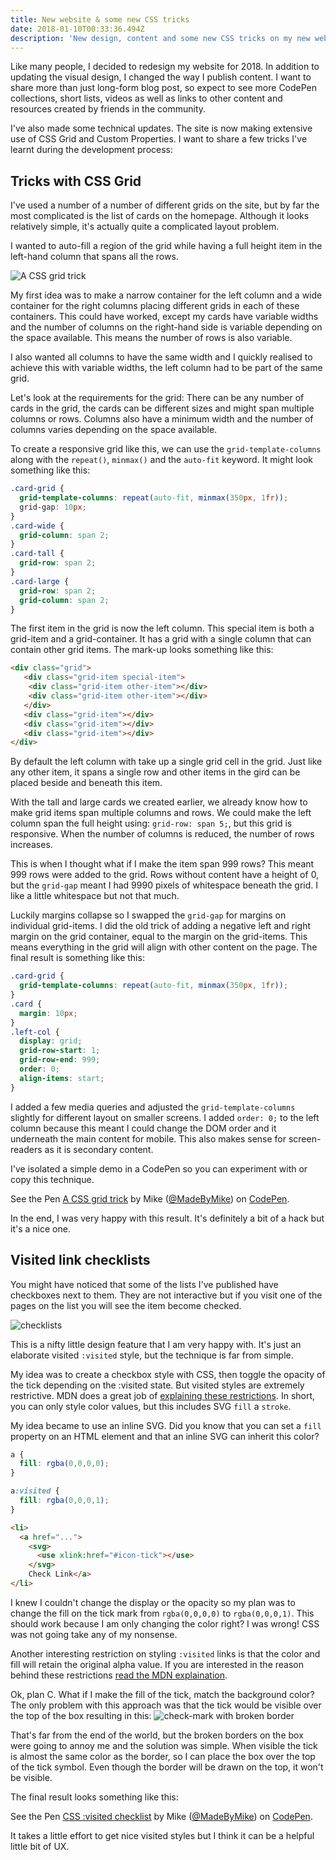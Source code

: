 ```yaml
---
title: New website & some new CSS tricks
date: 2018-01-10T00:33:36.494Z
description: 'New design, content and some new CSS tricks on my new website.'
---
```

Like many people, I decided to redesign my website for 2018. In addition to updating the visual design, I changed the way I publish content. I want to share more than just long-form blog post, so expect to see more CodePen collections, short lists, videos as well as links to other content and resources created by friends in the community.

I've also made some technical updates. The site is now making extensive use of CSS Grid and Custom Properties. I want to share a few tricks I've learnt during the development process:

## Tricks with CSS Grid

I've used a number of a number of different grids on the site, but by far the most complicated is the list of cards on the homepage. Although it looks relatively simple, it's actually quite a complicated layout problem. 

I wanted to auto-fill a region of the grid while having a full height item in the left-hand column that spans all the rows.

![A CSS grid trick](/img/grid-trick.png)

My first idea was to make a narrow container for the left column and a wide container for the right columns placing different grids in each of these containers. This could have worked, except my cards have variable widths and the number of columns on the right-hand side is variable depending on the space available. This means the number of rows is also variable.

I also wanted all columns to have the same width and I quickly realised to achieve this with variable widths, the left column had to be part of the same grid.

Let's look at the requirements for the grid: There can be any number of cards in the grid, the cards can be different sizes and might span multiple columns or rows. Columns also have a minimum width and the number of columns varies depending on the space available. 

To create a responsive grid like this, we can use the `grid-template-columns` along with the `repeat()`, `minmax()` and the `auto-fit` keyword. It might look something like this:

```css
.card-grid {
  grid-template-columns: repeat(auto-fit, minmax(350px, 1fr));
  grid-gap: 10px;
}
.card-wide {
  grid-column: span 2;
}
.card-tall {
  grid-row: span 2;
}
.card-large {
  grid-row: span 2;
  grid-column: span 2;
}
```

The first item in the grid is now the left column. This special item is both a grid-item and a grid-container. It has a grid with a single column that can contain other grid items. The mark-up looks something like this:

```html
<div class="grid">
   <div class="grid-item special-item">
    <div class="grid-item other-item"></div>
    <div class="grid-item other-item"></div>
   </div>
   <div class="grid-item"></div>
   <div class="grid-item"></div>
   <div class="grid-item"></div>
</div>
```

By default the left column with take up a single grid cell in the grid. Just like any other item, it spans a single row and other items in the gird can be placed beside and beneath this item.

With the tall and large cards we created earlier, we already know how to make grid items span multiple columns and rows. We could make the left column span the full height using: `grid-row: span 5;`, but this grid is responsive. When the number of columns is reduced, the number of rows increases. 

This is when I thought what if I make the item span 999 rows? This meant 999 rows were added to the grid. Rows without content have a height of 0, but the `grid-gap` meant I had 9990 pixels of whitespace beneath the grid. I like a little whitespace but not that much.

Luckily margins collapse so I swapped the `grid-gap` for margins on individual grid-items. I did the old trick of adding a negative left and right margin on the grid container, equal to the margin on the grid-items. This means everything in the grid will align with other content on the page. The final result is something like this:

```css
.card-grid {
  grid-template-columns: repeat(auto-fit, minmax(350px, 1fr));
}
.card {
  margin: 10px;
}
.left-col {
  display: grid;
  grid-row-start: 1;
  grid-row-end: 999;
  order: 0;
  align-items: start;
}
```

I added a few media queries and adjusted the `grid-template-columns` slightly for different layout on smaller screens. I added `order: 0;` to the left column because this meant I could change the DOM order and it underneath the main content for mobile. This also makes sense for screen-readers as it is secondary content.

I've isolated a simple demo in a CodePen so you can experiment with or copy this technique. 

<p data-height="495" data-theme-id="light" data-slug-hash="ppwPBo" data-default-tab="html,result" data-user="MadeByMike" data-embed-version="2" data-pen-title="A CSS grid trick" class="codepen">See the Pen <a href="https://codepen.io/MadeByMike/pen/ppwPBo/">A CSS grid trick</a> by Mike (<a href="https://codepen.io/MadeByMike">@MadeByMike</a>) on <a href="https://codepen.io">CodePen</a>.</p>
<script async src="https://production-assets.codepen.io/assets/embed/ei.js"></script> 

In the end, I was very happy with this result. It's definitely a bit of a hack but it's a nice one.

## Visited link checklists

You might have noticed that some of the lists I've published have checkboxes next to them. They are not interactive but if you visit one of the pages on the list you will see the item become checked.

![checklists](/img/check-list.png)

This is a nifty little design feature that I am very happy with. It's just an elaborate visited `:visited` style, but the technique is far from simple. 

My idea was to create a checkbox style with CSS, then toggle the opacity of the tick depending on the :visited state. But visited styles are extremely restrictive. MDN does a great job of [explaining these restrictions](https://developer.mozilla.org/en-US/docs/Web/CSS/%3Avisited). In short, you can only style color values, but this includes SVG `fill` a `stroke`.

My idea became to use an inline SVG. Did you know that you can set a `fill` property on an HTML element and that an inline SVG can inherit this color?

```css
a {
  fill: rgba(0,0,0,0);
}

a:visited {
  fill: rgba(0,0,0,1);
}
```

```html
<li>
  <a href="...">
    <svg>
      <use xlink:href="#icon-tick"></use>
    </svg>
    Check Link</a>
</li>
```

I knew I couldn't change the display or the opacity so my plan was to change the fill on the tick mark from `rgba(0,0,0,0)` to `rgba(0,0,0,1)`. This should work because I am only changing the color right? I was wrong! CSS was not going take any of my nonsense.

Another interesting restriction on styling `:visited` links is that the color and fill will retain the original alpha value. If you are interested in the reason behind these restrictions [read the MDN explaination](https://developer.mozilla.org/en-US/docs/Web/CSS/Privacy_and_the_:visited_selector).

Ok, plan C. What if I make the fill of the tick, match the background color? The only problem with this approach was that the tick would be visible over the top of the box resulting in this: ![check-mark with broken border](/img/check.png) 

That's far from the end of the world, but the broken borders on the box were going to annoy me and the solution was simple. When visible the tick is almost the same color as the border, so I can place the box over the top of the tick symbol. Even though the border will be drawn on the top, it won't be visible.

The final result looks something like this:

<p data-height="279" data-theme-id="light" data-slug-hash="XVEoOX" data-default-tab="html,result" data-user="MadeByMike" data-embed-version="2" data-pen-title="CSS :visited checklist" class="codepen">See the Pen <a href="https://codepen.io/MadeByMike/pen/XVEoOX/">CSS :visited checklist</a> by Mike (<a href="https://codepen.io/MadeByMike">@MadeByMike</a>) on <a href="https://codepen.io">CodePen</a>.</p>
<script async src="https://production-assets.codepen.io/assets/embed/ei.js"></script>

It takes a little effort to get nice visited styles but I think it can be a helpful little bit of UX.